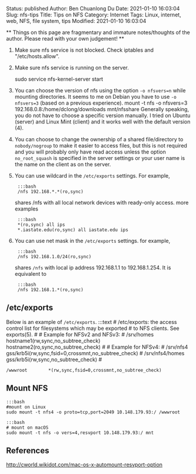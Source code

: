 Status: published
Author: Ben Chuanlong Du
Date: 2021-01-10 16:03:04
Slug: nfs-tips
Title: Tips on NFS
Category: Internet
Tags: Linux, internet, web, NFS, file system, tips
Modified: 2021-01-10 16:03:04

**
Things on this page are fragmentary and immature notes/thoughts of the author. 
Please read with your own judgement!
**
 

1. Make sure nfs service is not blocked. 
    Check iptables and "/etc/hosts.allow".

2. Make sure nfs service is running on the server.

    sudo service nfs-kernel-server start

2. You can choose the version of nfs using the option `-o nfsvers=n`
    while mounting directories.
    It seems to me on Debian you have to use `-o nfsvers=3` (based on a previous experience).
        mount -t nfs -o nfsvers=3 192.168.0.8:/home/dclong/downloads mnt/nfsshare
    Generally speaking, you do not have to choose a specific version manually.
    I tried on Ubuntu (server) and Linux Mint (client) and it works well with the default version (4). 

3. You can choose to change the ownership of a shared file/directory to `nobody/nogroup`
    to make it easier to access files,
    but this is not required 
    and you will probably only have read access unless the option `no_root_squash`
    is specified in the server settings 
    or your user name is the name on the client as on the server.

4. You can use wildcard in the `/etc/exports` settings. 
    For example,

        :::bash
        /nfs 192.168.*.*(ro,sync)

    shares /nfs with all local network devices with ready-only access.
    more examples

        :::bash
        *(ro,sync) all ips
        *.iastate.edu(ro,sync) all iastate.edu ips

5. You can use net mask in the `/etc/exports` settings.
    for example,

        :::bash
        /nfs 192.168.1.0/24(ro,sync)

    shares `/nfs` with local ip address 192.168.1.1 to 192.168.1.254. 
    It is equivalent to 

        :::bash
        /nfs 192.168.1.*(ro,sync)

## /etc/exports

Below is an example of `/etc/exports`.
    :::text
    # /etc/exports: the access control list for filesystems which may be exported
    #       to NFS clients.  See exports(5).
    #
    # Example for NFSv2 and NFSv3:
    # /srv/homes       hostname1(rw,sync,no_subtree_check) hostname2(ro,sync,no_subtree_check)
    #
    # Example for NFSv4:
    # /srv/nfs4        gss/krb5i(rw,sync,fsid=0,crossmnt,no_subtree_check)
    # /srv/nfs4/homes  gss/krb5i(rw,sync,no_subtree_check)
    #

    /wwwroot        *(rw,sync,fsid=0,crossmnt,no_subtree_check)

## Mount NFS

    :::bash
    #mount on Linux
    sudo mount -t nfs4 -o proto=tcp,port=2049 10.148.179.93:/ /wwwroot

    :::bash 
    # mount on macOS
    sudo mount -t nfs -o vers=4,resvport 10.148.179.93:/ mnt

## References

http://cworld.wikidot.com/mac-os-x-automount-resvport-option